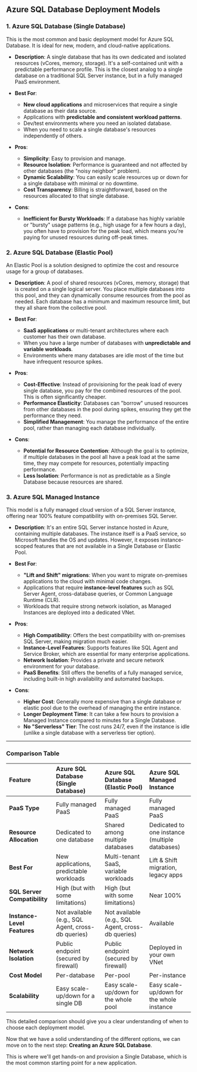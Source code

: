 ## Azure SQL Database Deployment Models

### 1. Azure SQL Database (Single Database)

This is the most common and basic deployment model for Azure SQL Database. It is ideal for new, modern, and cloud-native applications.

* **Description**: A single database that has its own dedicated and isolated resources (vCores, memory, storage). It's a self-contained unit with a predictable performance profile. This is the closest analog to a single database on a traditional SQL Server instance, but in a fully managed PaaS environment.

* **Best For**:
    * **New cloud applications** and microservices that require a single database as their data source.
    * Applications with **predictable and consistent workload patterns**.
    * Dev/test environments where you need an isolated database.
    * When you need to scale a single database's resources independently of others.

* **Pros**:
    * **Simplicity**: Easy to provision and manage.
    * **Resource Isolation**: Performance is guaranteed and not affected by other databases (the "noisy neighbor" problem).
    * **Dynamic Scalability**: You can easily scale resources up or down for a single database with minimal or no downtime.
    * **Cost Transparency**: Billing is straightforward, based on the resources allocated to that single database.

* **Cons**:
    * **Inefficient for Bursty Workloads**: If a database has highly variable or "bursty" usage patterns (e.g., high usage for a few hours a day), you often have to provision for the peak load, which means you're paying for unused resources during off-peak times.

### 2. Azure SQL Database (Elastic Pool)

An Elastic Pool is a solution designed to optimize the cost and resource usage for a group of databases.

* **Description**: A pool of shared resources (vCores, memory, storage) that is created on a single logical server. You place multiple databases into this pool, and they can dynamically consume resources from the pool as needed. Each database has a minimum and maximum resource limit, but they all share from the collective pool.

* **Best For**:
    * **SaaS applications** or multi-tenant architectures where each customer has their own database.
    * When you have a large number of databases with **unpredictable and variable workloads**.
    * Environments where many databases are idle most of the time but have infrequent resource spikes.

* **Pros**:
    * **Cost-Effective**: Instead of provisioning for the peak load of every single database, you pay for the combined resources of the pool. This is often significantly cheaper.
    * **Performance Elasticity**: Databases can "borrow" unused resources from other databases in the pool during spikes, ensuring they get the performance they need.
    * **Simplified Management**: You manage the performance of the entire pool, rather than managing each database individually.

* **Cons**:
    * **Potential for Resource Contention**: Although the goal is to optimize, if multiple databases in the pool all have a peak load at the same time, they may compete for resources, potentially impacting performance.
    * **Less Isolation**: Performance is not as predictable as a Single Database because resources are shared.

### 3. Azure SQL Managed Instance

This model is a fully managed cloud version of a SQL Server instance, offering near 100% feature compatibility with on-premises SQL Server.

* **Description**: It's an entire SQL Server instance hosted in Azure, containing multiple databases. The instance itself is a PaaS service, so Microsoft handles the OS and updates. However, it exposes instance-scoped features that are not available in a Single Database or Elastic Pool.

* **Best For**:
    * **"Lift and Shift" migrations**: When you want to migrate on-premises applications to the cloud with minimal code changes.
    * Applications that require **instance-level features** such as SQL Server Agent, cross-database queries, or Common Language Runtime (CLR).
    * Workloads that require strong network isolation, as Managed Instances are deployed into a dedicated VNet.

* **Pros**:
    * **High Compatibility**: Offers the best compatibility with on-premises SQL Server, making migration much easier.
    * **Instance-Level Features**: Supports features like SQL Agent and Service Broker, which are essential for many enterprise applications.
    * **Network Isolation**: Provides a private and secure network environment for your database.
    * **PaaS Benefits**: Still offers the benefits of a fully managed service, including built-in high availability and automated backups.

* **Cons**:
    * **Higher Cost**: Generally more expensive than a single database or elastic pool due to the overhead of managing the entire instance.
    * **Longer Deployment Time**: It can take a few hours to provision a Managed Instance compared to minutes for a Single Database.
    * **No "Serverless" Tier**: The cost runs 24/7, even if the instance is idle (unlike a single database with a serverless tier option).

---

### Comparison Table

| Feature | Azure SQL Database (Single Database) | Azure SQL Database (Elastic Pool) | Azure SQL Managed Instance |
| :--- | :--- | :--- | :--- |
| **PaaS Type** | Fully managed PaaS | Fully managed PaaS | Fully managed PaaS |
| **Resource Allocation** | Dedicated to one database | Shared among multiple databases | Dedicated to one instance (multiple databases) |
| **Best For** | New applications, predictable workloads | Multi-tenant SaaS, variable workloads | Lift & Shift migration, legacy apps |
| **SQL Server Compatibility** | High (but with some limitations) | High (but with some limitations) | Near 100% |
| **Instance-Level Features** | Not available (e.g., SQL Agent, cross-db queries) | Not available (e.g., SQL Agent, cross-db queries) | Available |
| **Network Isolation** | Public endpoint (secured by firewall) | Public endpoint (secured by firewall) | Deployed in your own VNet |
| **Cost Model** | Per-database | Per-pool | Per-instance |
| **Scalability** | Easy scale-up/down for a single DB | Easy scale-up/down for the whole pool | Easy scale-up/down for the whole instance |

This detailed comparison should give you a clear understanding of when to choose each deployment model.

Now that we have a solid understanding of the different options, we can move on to the next step: **Creating an Azure SQL Database**. 

This is where we'll get hands-on and provision a Single Database, which is the most common starting point for a new application.